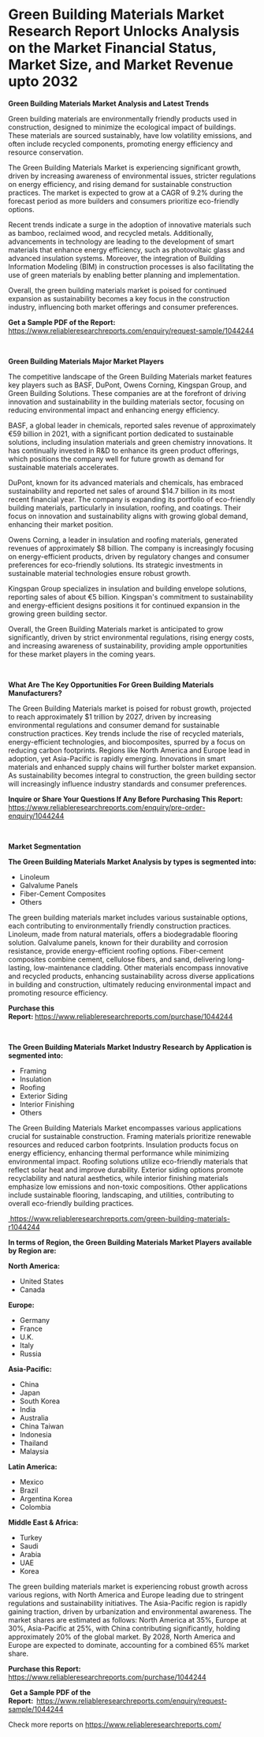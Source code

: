 <p><h1>Green Building Materials Market Research Report Unlocks Analysis on the Market Financial Status, Market Size, and Market Revenue upto 2032</h1></p><p><strong>Green Building Materials Market Analysis and Latest Trends</strong></p>
<p><p>Green building materials are environmentally friendly products used in construction, designed to minimize the ecological impact of buildings. These materials are sourced sustainably, have low volatility emissions, and often include recycled components, promoting energy efficiency and resource conservation.</p><p>The Green Building Materials Market is experiencing significant growth, driven by increasing awareness of environmental issues, stricter regulations on energy efficiency, and rising demand for sustainable construction practices. The market is expected to grow at a CAGR of 9.2% during the forecast period as more builders and consumers prioritize eco-friendly options.</p><p>Recent trends indicate a surge in the adoption of innovative materials such as bamboo, reclaimed wood, and recycled metals. Additionally, advancements in technology are leading to the development of smart materials that enhance energy efficiency, such as photovoltaic glass and advanced insulation systems. Moreover, the integration of Building Information Modeling (BIM) in construction processes is also facilitating the use of green materials by enabling better planning and implementation.</p><p>Overall, the green building materials market is poised for continued expansion as sustainability becomes a key focus in the construction industry, influencing both market offerings and consumer preferences.</p></p>
<p><strong>Get a Sample PDF of the Report:&nbsp;</strong> <a href="https://www.reliableresearchreports.com/enquiry/request-sample/1044244?utm_campaign=3319&utm_medium=2&utm_source=Github&utm_content=ia&utm_term=01042025&utm_id=green-building-materials">https://www.reliableresearchreports.com/enquiry/request-sample/1044244</a></p>
<p>&nbsp;</p>
<p><strong>Green Building Materials Major Market Players</strong></p>
<p><p>The competitive landscape of the Green Building Materials market features key players such as BASF, DuPont, Owens Corning, Kingspan Group, and Green Building Solutions. These companies are at the forefront of driving innovation and sustainability in the building materials sector, focusing on reducing environmental impact and enhancing energy efficiency.</p><p>BASF, a global leader in chemicals, reported sales revenue of approximately €59 billion in 2021, with a significant portion dedicated to sustainable solutions, including insulation materials and green chemistry innovations. It has continually invested in R&D to enhance its green product offerings, which positions the company well for future growth as demand for sustainable materials accelerates.</p><p>DuPont, known for its advanced materials and chemicals, has embraced sustainability and reported net sales of around $14.7 billion in its most recent financial year. The company is expanding its portfolio of eco-friendly building materials, particularly in insulation, roofing, and coatings. Their focus on innovation and sustainability aligns with growing global demand, enhancing their market position.</p><p>Owens Corning, a leader in insulation and roofing materials, generated revenues of approximately $8 billion. The company is increasingly focusing on energy-efficient products, driven by regulatory changes and consumer preferences for eco-friendly solutions. Its strategic investments in sustainable material technologies ensure robust growth.</p><p>Kingspan Group specializes in insulation and building envelope solutions, reporting sales of about €5 billion. Kingspan's commitment to sustainability and energy-efficient designs positions it for continued expansion in the growing green building sector.</p><p>Overall, the Green Building Materials market is anticipated to grow significantly, driven by strict environmental regulations, rising energy costs, and increasing awareness of sustainability, providing ample opportunities for these market players in the coming years.</p></p>
<p>&nbsp;</p>
<p><strong>What Are The Key Opportunities For Green Building Materials Manufacturers?</strong></p>
<p><p>The Green Building Materials market is poised for robust growth, projected to reach approximately $1 trillion by 2027, driven by increasing environmental regulations and consumer demand for sustainable construction practices. Key trends include the rise of recycled materials, energy-efficient technologies, and biocomposites, spurred by a focus on reducing carbon footprints. Regions like North America and Europe lead in adoption, yet Asia-Pacific is rapidly emerging. Innovations in smart materials and enhanced supply chains will further bolster market expansion. As sustainability becomes integral to construction, the green building sector will increasingly influence industry standards and consumer preferences.</p></p>
<p><strong>Inquire or Share Your Questions If Any Before Purchasing This Report:</strong> <a href="https://www.reliableresearchreports.com/enquiry/pre-order-enquiry/1044244?utm_campaign=3319&utm_medium=2&utm_source=Github&utm_content=ia&utm_term=01042025&utm_id=green-building-materials">https://www.reliableresearchreports.com/enquiry/pre-order-enquiry/1044244</a></p>
<p>&nbsp;</p>
<p><strong>Market Segmentation</strong></p>
<p><strong>The Green Building Materials Market Analysis by types is segmented into:</strong></p>
<p><ul><li>Linoleum</li><li>Galvalume Panels</li><li>Fiber-Cement Composites</li><li>Others</li></ul></p>
<p><p>The green building materials market includes various sustainable options, each contributing to environmentally friendly construction practices. Linoleum, made from natural materials, offers a biodegradable flooring solution. Galvalume panels, known for their durability and corrosion resistance, provide energy-efficient roofing options. Fiber-cement composites combine cement, cellulose fibers, and sand, delivering long-lasting, low-maintenance cladding. Other materials encompass innovative and recycled products, enhancing sustainability across diverse applications in building and construction, ultimately reducing environmental impact and promoting resource efficiency.</p></p>
<p><strong>Purchase this Report:&nbsp;</strong><a href="https://www.reliableresearchreports.com/purchase/1044244?utm_campaign=3319&utm_medium=2&utm_source=Github&utm_content=ia&utm_term=01042025&utm_id=green-building-materials">https://www.reliableresearchreports.com/purchase/1044244</a></p>
<p>&nbsp;</p>
<p><strong>The Green Building Materials Market Industry Research by Application is segmented into:</strong></p>
<p><ul><li>Framing</li><li>Insulation</li><li>Roofing</li><li>Exterior Siding</li><li>Interior Finishing</li><li>Others</li></ul></p>
<p><p>The Green Building Materials Market encompasses various applications crucial for sustainable construction. Framing materials prioritize renewable resources and reduced carbon footprints. Insulation products focus on energy efficiency, enhancing thermal performance while minimizing environmental impact. Roofing solutions utilize eco-friendly materials that reflect solar heat and improve durability. Exterior siding options promote recyclability and natural aesthetics, while interior finishing materials emphasize low emissions and non-toxic compositions. Other applications include sustainable flooring, landscaping, and utilities, contributing to overall eco-friendly building practices.</p></p>
<p><a href="https://www.reliableresearchreports.com/green-building-materials-r1044244?utm_campaign=3319&utm_medium=2&utm_source=Github&utm_content=ia&utm_term=01042025&utm_id=green-building-materials">&nbsp;https://www.reliableresearchreports.com/green-building-materials-r1044244</a></p>
<p><strong>In terms of Region, the Green Building Materials Market Players available by Region are:</strong></p>
<p>
    <p> <strong> North America: </strong>
        <ul>
            <li>United States</li>
            <li>Canada</li>
        </ul>
        </p> 
    <p> <strong> Europe: </strong>
        <ul>
            <li>Germany</li>
            <li>France</li>
            <li>U.K.</li>
            <li>Italy</li>
            <li>Russia</li>
        </ul>
        </p> 
    <p> <strong> Asia-Pacific: </strong>
        <ul>
            <li>China</li>
            <li>Japan</li>
            <li>South Korea</li>
            <li>India</li>
            <li>Australia</li>
            <li>China Taiwan</li>
            <li>Indonesia</li>
            <li>Thailand</li>
            <li>Malaysia</li>
        </ul>
        </p> 
    <p> <strong> Latin America: </strong>
        <ul>
            <li>Mexico</li>
            <li>Brazil</li>
            <li>Argentina Korea</li>
            <li>Colombia</li>
        </ul>
        </p> 
    <p> <strong> Middle East & Africa: </strong>
        <ul>
            <li>Turkey</li>
            <li>Saudi</li>
            <li>Arabia</li>
            <li>UAE</li>
            <li>Korea</li>
        </ul>
    </p>
    </p>
<p><p>The green building materials market is experiencing robust growth across various regions, with North America and Europe leading due to stringent regulations and sustainability initiatives. The Asia-Pacific region is rapidly gaining traction, driven by urbanization and environmental awareness. The market shares are estimated as follows: North America at 35%, Europe at 30%, Asia-Pacific at 25%, with China contributing significantly, holding approximately 20% of the global market. By 2028, North America and Europe are expected to dominate, accounting for a combined 65% market share.</p></p>
<p><strong>Purchase this Report: </strong><a href="https://www.reliableresearchreports.com/purchase/1044244?utm_campaign=3319&utm_medium=2&utm_source=Github&utm_content=ia&utm_term=01042025&utm_id=green-building-materials">https://www.reliableresearchreports.com/purchase/1044244</a></p>
<p>&nbsp;<strong>Get a Sample PDF of the Report:&nbsp;&nbsp;</strong><a href="https://www.reliableresearchreports.com/enquiry/request-sample/1044244?utm_campaign=3319&utm_medium=2&utm_source=Github&utm_content=ia&utm_term=01042025&utm_id=green-building-materials">https://www.reliableresearchreports.com/enquiry/request-sample/1044244</a></p>
<p><strong></strong></p>
<p>Check more reports on <a href="https://www.reliableresearchreports.com/?utm_campaign=3319&utm_medium=2&utm_source=Github&utm_content=ia&utm_term=01042025&utm_id=green-building-materials">https://www.reliableresearchreports.com/</a></p>